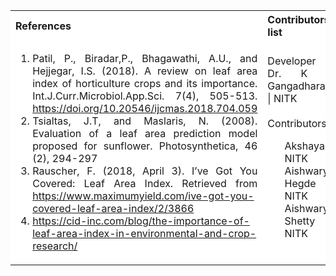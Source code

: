 <table style="text-align:justify;">
  <tr style="background-color: white">
    <th>References</th>
    <th>Contributors list</th>
  </tr>
  <tr style="background-color: white">
    <td>
    <ol>
    <li>Patil, P., Biradar,P., Bhagawathi, A.U., and Hejjegar, I.S. (2018). A review on leaf area index of horticulture crops and its importance. Int.J.Curr.Microbiol.App.Sci. 7(4), 505-513. <a href="https://doi.org/10.20546/ijcmas.2018.704.059">https://doi.org/10.20546/ijcmas.2018.704.059</a></li>
    <li>Tsialtas, J.T, and Maslaris, N. (2008). Evaluation of a leaf area prediction model proposed for sunflower. Photosynthetica, 46 (2), 294-297</li>
    <li>Rauscher, F. (2018, April 3). I’ve Got You Covered: Leaf Area Index. Retrieved from <a href="https://www.maximumyield.com/ive-got-you-covered-leaf-area-index/2/3866">https://www.maximumyield.com/ive-got-you-covered-leaf-area-index/2/3866</a></li>
    <li><a href="https://cid-inc.com/blog/the-importance-of-leaf-area-index-in-environmental-and-crop-research/">https://cid-inc.com/blog/the-importance-of-leaf-area-index-in-environmental-and-crop-research/</a></li>
    </ol>
   </td>
    <td>Developer : Dr. K V Gangadharan | NITK</br></br>
    Contributors :
    <ul style="list-style-type: none;">
    <li>Akshaya| NITK</li>
    <li>Aishwarya Hegde | NITK</li>
    <li>Aishwarya Shetty | NITK</li>
     </ul></td>
  </tr>
</table>
